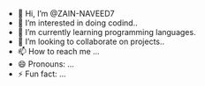 - 👋 Hi, I’m @ZAIN-NAVEED7
- 👀 I’m interested in doing codind..
- 🌱 I’m currently learning programming languages.
- 💞️ I’m looking to collaborate on projects..
- 📫 How to reach me ...
- 😄 Pronouns: ...
- ⚡ Fun fact: ...

<!---
ZAIN-NAVEED7/ZAIN-NAVEED7 is a ✨ special ✨ repository because its `README.md` (this file) appears on your GitHub profile.
You can click the Preview link to take a look at your changes.
--->
